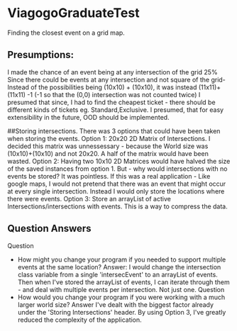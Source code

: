 # ViagogoGraduateTest
Finding the closest event on a grid map.

## Presumptions:
I made the chance of an event being at any intersection of the grid 25%
Since there could be events at any intersection and not square of the grid- Instead of the possibilities being (10x10) + (10x10), it was instead (11x11)+(11x11) -1 (-1 so that the (0,0) intersection was not counted twice)
I presumed that since, I had to find the cheapest ticket - there should be different kinds of tickets eg. Standard,Exclusive.
I presumed, that for easy extensibility in the future, OOD should be implemented.

##Storing intersections.
There was 3 options that could have been taken when storing the events. 
Option 1: 20x20 2D Matrix of Intersections. I decided this matrix was unnessessary - because the World size was (10x10)+(10x10) and not 20x20. A half of the matrix would have been wasted.
Option 2: Having two 10x10 2D Matrices would have halved the size of the saved instances from option 1. But - why would intersections with no events be stored? It was pointless. If this was a real application - Like google maps, I would not pretend that there was an event that might occur at every single intersection. Instead I would only store the locations where there were events.
Option 3: Store an arrayList of active Intersections/intersections with events. This is a way to compress the data.

## Question Answers
Question
- How might you change your program if you needed to support multiple events at the same location?
Answer:
I would change the intersection class variable from a single 'intersecEvent' to an arrayList of events. Then when I've stored the arrayList of events, I can iterate through them - and deal with multiple events per intersection. Not just one.
Question
- How would you change your program if you were working with a much larger world size?
Answer
I've dealt with the biggest factor already under the 'Storing Intersections' header. By using Option 3, I've greatly reduced the complexity of the application. 
